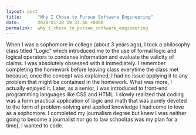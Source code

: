 ```yaml
---
layout: post
title:      "Why I Chose to Pursue Software Engineering"
date:       2020-01-28 19:37:46 +0000
permalink:  why_i_chose_to_pursue_software_engineering
---
```



When I was a sophomore in college (about 3 years ago),  I took a philosophy class titled "Logic" which introduced me to the use of formal logic and logical operators to condense information and evaluate the validity of claims. I was absolutely obsessed with it immediately. I remember completing the homework before leaving class everytime the class met because, once the concept was explained, I had no issue applying it to any problem that might be contained in the homework. What was more, I actually enjoyed it. Later, as a senior, I was introduced to front-end programming languages like CSS and HTML. I slowly realized that coding was a form practical application of logic and math that was purely devoted to the form of problem-solving and applied knowledge I had come to love as a sophomore. I completed my journalism degree but knew I was neither going to become a journalist nor go to law school(as was my plan for a time), I wanted to code.
